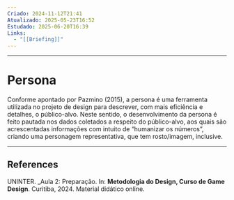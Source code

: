 ```yaml
---
Criado: 2024-11-12T21:41
Atualizado: 2025-05-23T16:52
Estudado: 2025-06-20T16:39
Links:
  - "[[Briefing]]"
---
```

---
# Persona

Conforme apontado por Pazmino (2015), a persona é uma ferramenta utilizada no projeto de design para descrever, com mais eficiência e detalhes, o público-alvo. Neste sentido, o desenvolvimento da persona é feito pautada nos dados coletados a respeito do público-alvo, aos quais são acrescentadas informações com intuito de “humanizar os números”, criando uma personagem representativa, que tem rosto/imagem, inclusive.

---
## References

UNINTER.  _Aula 2: Preparação. In: **Metodologia do Design, Curso de Game Design**. Curitiba, 2024. Material didático online.
